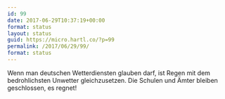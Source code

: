 ```yaml
---
id: 99
date: 2017-06-29T10:37:19+00:00
format: status
layout: status
guid: https://micro.hartl.co/?p=99
permalink: /2017/06/29/99/
format: status
---
```

Wenn man deutschen Wetterdiensten glauben darf, ist Regen mit dem bedrohlichsten Unwetter gleichzusetzen. Die Schulen und Ämter bleiben geschlossen, es regnet!